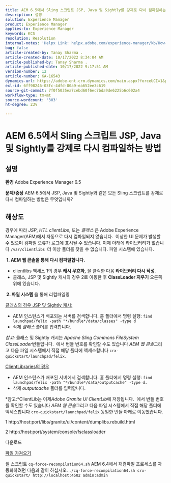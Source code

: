 ```yaml
---
title: AEM 6.5에서 Sling 스크립트 JSP, Java 및 Sightly를 강제로 다시 컴파일하는 방법
description: 설명
solution: Experience Manager
product: Experience Manager
applies-to: Experience Manager
keywords: KCS
resolution: Resolution
internal-notes: 'Helpx Link: helpx.adobe.com/experience-manager/kb/How-to-force-a-recompilation-of-all-Sling-scripts-jsps-java-sightly-on-AEM-6-4.html'
bug: false
article-created-by: Tanay Sharma .
article-created-date: 10/17/2022 8:34:04 AM
article-published-by: Tanay Sharma .
article-published-date: 10/17/2022 9:17:51 AM
version-number: 12
article-number: KA-16543
dynamics-url: https://adobe-ent.crm.dynamics.com/main.aspx?forceUCI=1&pagetype=entityrecord&etn=knowledgearticle&id=3e907074-f64d-ed11-bba2-0022480868ff
exl-id: 6ff98246-03fc-4dfd-80a9-ea652ee3c619
source-git-commit: 7f0f5035ea7cebd60f6ec7bda9de6225b6c602a4
workflow-type: tm+mt
source-wordcount: '303'
ht-degree: 23%

---
```


# AEM 6.5에서 Sling 스크립트 JSP, Java 및 Sightly를 강제로 다시 컴파일하는 방법

## 설명

<b>환경</b>
Adobe Experience Manager 6.5


<b>문제/증상</b>
AEM 6.5에서 JSP, Java 및 Sightly와 같은 모든 Sling 스크립트를 강제로 다시 컴파일하는 방법은 무엇입니까?


## 해상도


경우에 따라 *JSP*, *HTL clientLibs*, 또는 *클래스* 은 Adobe Experience Manager(AEM)에서 자동으로 다시 컴파일되지 않습니다.  이상한 UI 문제가 발생할 수 있으며 컴파일 오류가 로그에 표시될 수 있습니다. 이제 아래에 라이브러리가 없습니다 `/var/clientlibs `더 이상 폴더를 찾을 수 없습니다. 파일 시스템에 있습니다.

<b> 1. AEM 웹 콘솔을 통해 다시 컴파일합니다.</b>

- clientlibs 액세스 1의 경우 <b>캐시 무효화,</b> 을 클릭한 다음 <b>라이브러리 다시 작성</b>.
- 클래스, JSP 및 Sightly 캐시의 경우 2로 이동한 후 <b>ClassLoader 지우기</b> 오른쪽 위에 있습니다.


<b> 2. 파일 시스템 </b>을 통해 리컴파일링

<u>클래스의 경우 JSP 및 Sightly 캐시:</u>

- AEM 인스턴스가 배포되는 서버를 검색합니다. 홈 폴더에서 명령 실행: `find launchpad/felix -path "*/bundle*/data/classes" -type d`
- 삭제 *클래스* 폴더를 입력합니다.


*참고:* 클래스 및 Sightly 캐시는 *Apache Sling Commons FileSystem ClassLoader*&#x200B;번들입니다.  에서 번들 번호를 확인할 수도 있습니다 *AEM 웹 콘솔*&#x200B;그리고 다음 파일 시스템에서 직접 해당 폴더에 액세스합니다 `crx-quickstart/launchpad/felix`.



<u>ClientLibraries의 경우</u>

- AEM 인스턴스가 배포된 서버에서 검색합니다. 홈 폴더에서 명령 실행: `find launchpad/felix -path "*/bundle*/data/outputcache" -type d.`
- 삭제 *outputcache* 폴더를 입력합니다.


*참고:*ClientLib는 이제&#x200B;*Adobe Granite UI ClientLib*&#x200B;에 저장됩니다.  에서 번들 번호를 확인할 수도 있습니다 *AEM 웹 콘솔*&#x200B;그리고 다음 파일 시스템에서 직접 해당 폴더에 액세스합니다 `crx-quickstart/launchpad/felix` 동일한 번들 아래로 이동했습니다.



1 http://host:port/libs/granite/ui/content/dumplibs.rebuild.html

2 http://host:port/system/console/fsclassloader



다운로드

[파일 가져오기](https://helpx.adobe.com/content/dam/help/en/experience-manager/kb/How-to-force-a-recompilation-of-all-Sling-scripts-jsps-java-sightly-on-AEM-6-4/_jcr_content/main-pars/download_section/download-1/cq-force-recompilation64.zip "cq-force-recompilation64.zip")

셸 스크립트 `cq-force-recompilation64.sh` AEM 6.4에서 재컴파일 프로세스를 자동화하려면 다음과 같이 하십시오. `./cq-force-recompilation64.sh crx-quickstart/ http://localhost:4502 admin:admin`
